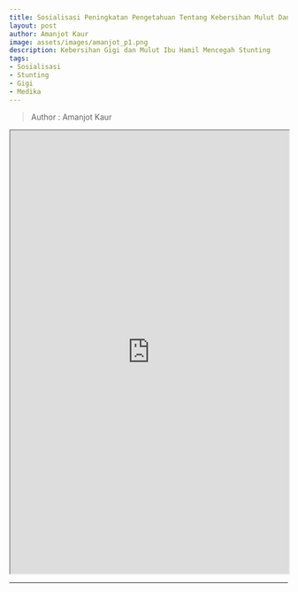 ```yaml
---
title: Sosialisasi Peningkatan Pengetahuan Tentang Kebersihan Mulut Dan Gigi (Oral Hygiene) bagi Ibu Hamil
layout: post
author: Amanjot Kaur
image: assets/images/amanjot_p1.png
description: Kebersihan Gigi dan Mulut Ibu Hamil Mencegah Stunting
tags:
- Sosialisasi
- Stunting
- Gigi
- Medika
---
```

> Author : Amanjot Kaur


<p>
  <center>
  <iframe src="https://drive.google.com/file/d/1c8D4inxZF-ULJkjK0hLFE7juUI05T6EC/preview" width="100%" height="800rem"> </iframe>
  </center>
</p>


***